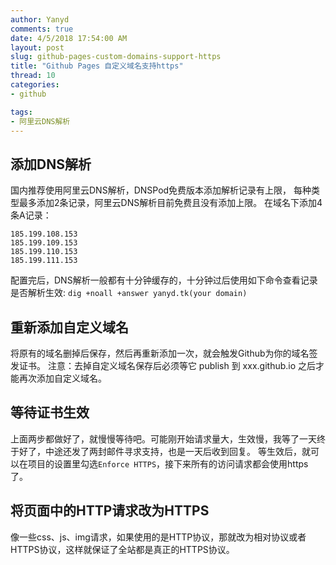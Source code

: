 ```yaml
---
author: Yanyd
comments: true
date: 4/5/2018 17:54:00 AM 
layout: post
slug: github-pages-custom-domains-support-https
title: "Github Pages 自定义域名支持https"
thread: 10
categories: 
- github

tags:
- 阿里云DNS解析
---
```


## 添加DNS解析

国内推荐使用阿里云DNS解析，DNSPod免费版本添加解析记录有上限，
每种类型最多添加2条记录，阿里云DNS解析目前免费且没有添加上限。
在域名下添加4条A记录：
	
	185.199.108.153
	185.199.109.153
	185.199.110.153
	185.199.111.153

配置完后，DNS解析一般都有十分钟缓存的，十分钟过后使用如下命令查看记录是否解析生效: `dig +noall +answer yanyd.tk(your domain)`

## 重新添加自定义域名

将原有的域名删掉后保存，然后再重新添加一次，就会触发Github为你的域名签发证书。
注意：去掉自定义域名保存后必须等它 publish 到 xxx.github.io 之后才能再次添加自定义域名。

## 等待证书生效

上面两步都做好了，就慢慢等待吧。可能刚开始请求量大，生效慢，我等了一天终于好了，中途还发了两封邮件寻求支持，也是一天后收到回复。
等生效后，就可以在项目的设置里勾选`Enforce HTTPS`，接下来所有的访问请求都会使用https了。

## 将页面中的HTTP请求改为HTTPS

像一些css、js、img请求，如果使用的是HTTP协议，那就改为相对协议或者HTTPS协议，这样就保证了全站都是真正的HTTPS协议。
